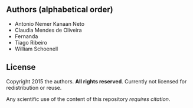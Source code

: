 ## Authors (alphabetical order)

- Antonio Nemer Kanaan Neto
- Claudia Mendes de Oliveira
- Fernanda 
- Tiago Ribeiro
- William Schoenell 

## License

Copyright 2015 the authors.
**All rights reserved**.
Currently not licensed for redistribution or reuse.

Any scientific use of the content of this repository *requires citation*.
